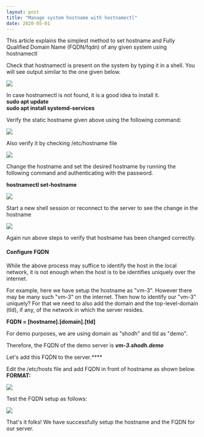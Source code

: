```yaml
---
layout: post
title: "Manage system hostname with hostnamectl"
date: 2020-05-01
---
```


This article explains the simplest method to set hostname and Fully Qualified Domain Name (FQDN/fqdn) of any given system using hostnamectl  
  
Check that hostnamectl is present on the system by typing it in a shell. You will see output similar to the one given below.  
  


[![](https://blogger.googleusercontent.com/img/b/R29vZ2xl/AVvXsEifOX8d7EeDMfZszNcD4Vk0tDVvxn6cBWVBak30XMI14pRmMXP3878S62thyphenhyphenyllKNoG8D8doFJFEp6jniCKcG_BgWYh7ORaj5jJwS7ynYNwYt9XCgZCQx-cH-9Lkw7Nos2CmoYQmp2ekS1l/s640/Screen+Shot+2020-05-01+at+3.35.01+PM.png)](https://blogger.googleusercontent.com/img/b/R29vZ2xl/AVvXsEifOX8d7EeDMfZszNcD4Vk0tDVvxn6cBWVBak30XMI14pRmMXP3878S62thyphenhyphenyllKNoG8D8doFJFEp6jniCKcG_BgWYh7ORaj5jJwS7ynYNwYt9XCgZCQx-cH-9Lkw7Nos2CmoYQmp2ekS1l/s1600/Screen+Shot+2020-05-01+at+3.35.01+PM.png)

  
In case hostnamectl is not found, it is a good idea to install it.  
**sudo apt update**  
**sudo apt install systemd-services**  
  
Verify the static hostname given above using the following command:  
  


[![](https://blogger.googleusercontent.com/img/b/R29vZ2xl/AVvXsEgA-oDO67KKFjKlzJmkvgEhszFWBQ2k0UV0o9IMoc1IadnTLZgUNaJpjVK05mCzy2MDfqreeMG4LH1OGttHBBDut2LD9fKf4ZFoMZ9x4m5xrxGrwOQ2I_QJt4rLLj9oBVlPauFRGIVimwUJ/s400/Screen+Shot+2020-05-01+at+3.44.17+PM.png)](https://blogger.googleusercontent.com/img/b/R29vZ2xl/AVvXsEgA-oDO67KKFjKlzJmkvgEhszFWBQ2k0UV0o9IMoc1IadnTLZgUNaJpjVK05mCzy2MDfqreeMG4LH1OGttHBBDut2LD9fKf4ZFoMZ9x4m5xrxGrwOQ2I_QJt4rLLj9oBVlPauFRGIVimwUJ/s1600/Screen+Shot+2020-05-01+at+3.44.17+PM.png)

  
Also verify it by checking /etc/hostname file  
  


[![](https://blogger.googleusercontent.com/img/b/R29vZ2xl/AVvXsEiUOFf9cMB22O-7Kc7-GOy1ZnvJe1ju0nILQzwuyrwLShV5rUOxmugpiee9SQonuwvk_loIMPIss-q9m5VSgR8RuRUT2mfQzpDsWVWBP1KZoSHc-Vg8zdcebcyy5gJ9lD7I_xuKudHUhKtt/s400/Screen+Shot+2020-05-01+at+3.45.56+PM.png)](https://blogger.googleusercontent.com/img/b/R29vZ2xl/AVvXsEiUOFf9cMB22O-7Kc7-GOy1ZnvJe1ju0nILQzwuyrwLShV5rUOxmugpiee9SQonuwvk_loIMPIss-q9m5VSgR8RuRUT2mfQzpDsWVWBP1KZoSHc-Vg8zdcebcyy5gJ9lD7I_xuKudHUhKtt/s1600/Screen+Shot+2020-05-01+at+3.45.56+PM.png)

  
Change the hostname and set the desired hostname by running the following command and authenticating with the password.  
  
**hostnamectl set-hostname <hostname>**  
  


[![](https://blogger.googleusercontent.com/img/b/R29vZ2xl/AVvXsEhRX4xWFaNLqWhhf7tlORAicLJlPsL4m5dTMqTX8V9srd_2vM6patvHQB88L8lTtzw3a2DTlzmfjGCW4m-oHz6-GfK1xSvnsqwt1boXdqFJpK4MbHKJmpnZZvTehb7s_boXkY62yoSc8dRV/s640/Screen+Shot+2020-05-01+at+3.50.25+PM.png)](https://blogger.googleusercontent.com/img/b/R29vZ2xl/AVvXsEhRX4xWFaNLqWhhf7tlORAicLJlPsL4m5dTMqTX8V9srd_2vM6patvHQB88L8lTtzw3a2DTlzmfjGCW4m-oHz6-GfK1xSvnsqwt1boXdqFJpK4MbHKJmpnZZvTehb7s_boXkY62yoSc8dRV/s1600/Screen+Shot+2020-05-01+at+3.50.25+PM.png)

  
Start a new shell session or reconnect to the server to see the change in the hostname  
  


[![](https://blogger.googleusercontent.com/img/b/R29vZ2xl/AVvXsEj2If6UloZrvQEfqFE1a3P-XpxUDkRYtOm3hgfZOFvzDTwPOXFpU5T9es5nuQ51JxWvQlT0D96WNXOm2NGWLnPD10mTRm_voZPaQbonUe0srqWcJA5uh0Ve0Fa7tMrpOKOe7Bzs-gtaoxFW/s400/Screen+Shot+2020-05-01+at+3.53.43+PM.png)](https://blogger.googleusercontent.com/img/b/R29vZ2xl/AVvXsEj2If6UloZrvQEfqFE1a3P-XpxUDkRYtOm3hgfZOFvzDTwPOXFpU5T9es5nuQ51JxWvQlT0D96WNXOm2NGWLnPD10mTRm_voZPaQbonUe0srqWcJA5uh0Ve0Fa7tMrpOKOe7Bzs-gtaoxFW/s1600/Screen+Shot+2020-05-01+at+3.53.43+PM.png)

  
Again run above steps to verify that hostname has been changed correctly.  


####  Configure FQDN

While the above process may suffice to identify the host in the local network, it is not enough when the host is to be identifies uniquely over the internet.  
  
For example, here we have setup the hostname as "vm-3". However there may be many such "vm-3" on the internet. Then how to identify our "vm-3" uniquely? For that we need to also add the domain and the top-level-domain (tld), if any, of the network in which the server resides.  
  
**FQDN = [hostname].[domain].[tld]**   
  
For demo purposes, we are using domain as "shodh" and tld as "demo".  
  
Therefore, the FQDN of the demo server is _**vm-3.shodh.demo**_  
  
Let's add this FQDN to the server._****_  
  


Edit the /etc/hosts file and add FQDN in front of hostname as shown below.  
**FORMAT: <ip> <fqdn> <hostname>**  
  


[![](https://blogger.googleusercontent.com/img/b/R29vZ2xl/AVvXsEiRBnWa-4HGCM8uFlQfVTYVxBQcY3ZxuhJT8DpHzmbzx9DGTgoB9rMrNREPkCNBGcd0zzMXjPgj1eMM2QNP0v1Yb3ZeTtmZCtFXs7R3DWuE4x4uwX5Z6aqoO1YmQ-dBM1b3psLbCWB1_C7i/s640/Screen+Shot+2020-05-01+at+4.23.37+PM.png)](https://blogger.googleusercontent.com/img/b/R29vZ2xl/AVvXsEiRBnWa-4HGCM8uFlQfVTYVxBQcY3ZxuhJT8DpHzmbzx9DGTgoB9rMrNREPkCNBGcd0zzMXjPgj1eMM2QNP0v1Yb3ZeTtmZCtFXs7R3DWuE4x4uwX5Z6aqoO1YmQ-dBM1b3psLbCWB1_C7i/s1600/Screen+Shot+2020-05-01+at+4.23.37+PM.png)

  


Test the FQDN setup as follows:  
  


[![](https://blogger.googleusercontent.com/img/b/R29vZ2xl/AVvXsEh3z1SMKkl_XI6wVXSBFP-dOzVYbVCf_tJC4o40teVSwZzG9DTdlmpa_xrye8yYSpW0M2PJY6ieCWzkRRmS4Dkx0QgE3utTN8S6VgrI9QyiqQwoUEF1bM2Sicvj0J4y6iLrPAlY-yFRP-Nb/s400/Screen+Shot+2020-05-01+at+4.25.38+PM.png)](https://blogger.googleusercontent.com/img/b/R29vZ2xl/AVvXsEh3z1SMKkl_XI6wVXSBFP-dOzVYbVCf_tJC4o40teVSwZzG9DTdlmpa_xrye8yYSpW0M2PJY6ieCWzkRRmS4Dkx0QgE3utTN8S6VgrI9QyiqQwoUEF1bM2Sicvj0J4y6iLrPAlY-yFRP-Nb/s1600/Screen+Shot+2020-05-01+at+4.25.38+PM.png)

  


That's it folks! We have successfully setup the hostname and the FQDN for our server.

